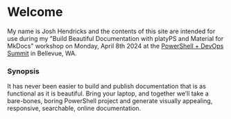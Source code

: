 # Welcome

My name is Josh Hendricks and the contents of this site are intended for use during
my "Build Beautiful Documentation with platyPS and Material for MkDocs" workshop
on Monday, April 8th 2024 at the [PowerShell + DevOps Summit](https://www.powershellsummit.org/)
in Bellevue, WA.

### Synopsis

It has never been easier to build and publish documentation that is as functional
as it is beautiful. Bring your laptop, and together we’ll take a bare-bones, boring
PowerShell project and generate visually appealing, responsive, searchable, online
documentation.
